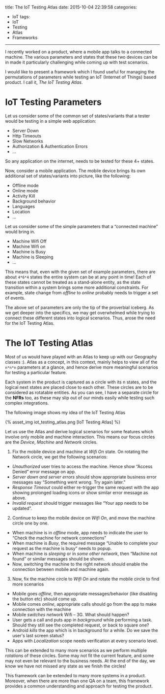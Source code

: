 title: The IoT Testing Atlas
date: 2015-10-04 22:39:58
categories:
- IoT
tags:
- IoT
- Testing
- Atlas
- Frameworks
---
I recently worked on a product, where a mobile app talks to a connected machine. The various parameters and states that these two devices can be in made it particularly challenging while coming up with test scenarios.

I would like to present a framework which I found useful for managing the permutations of parameters while testing an IoT (Internet of Things) based product. I call it, *The IoT Testing Atlas*.

# IoT Testing Parameters

Let us consider some of the common set of states/variants that a tester would be testing in a simple web application:
* Server Down
* Http Timeouts
* Slow Networks
* Authorization & Authentication Errors
* ...

So any application on the internet, needs to be tested for these 4+ states.

Now, consider a mobile application. The mobile device brings its own additional set of states/variants into picture, like the following:

* Offline mode
* Online mode
* Activity Kill
* Background behavior
* Languages
* Location
* ...

Let us consider some of the simple parameters that a “connected machine” would bring in.

* Machine Wifi Off
* Machine Wifi on
* Machine is Busy
* Machine is Sleeping
* ...

This means that, even with the given set of example parameters, there are about `4*6*4` states the entire system can be at any point in time! Each of these states cannot be treated as a stand-alone entity, as the state transition within a system brings some more additional constraints. For example, state change from *offline* to *online* probably needs to trigger a set of events.

The above set of parameters are only the tip of the proverbial iceberg. As we get deeper into the specifics, we may get overwhelmed while trying to connect these different states into logical scenarios. Thus, arose the need for the IoT Testing Atlas.

# The IoT Testing Atlas

Most of us would have played with an Atlas to keep up with our Geography classes :).  Atlas as a concept, in this context, mainly helps to view all of the `n*n*n` parameters at a glance, and hence derive more meaningful scenarios for testing a particular feature.

Each system in the product is captured as a circle with its n states, and the logical next states are placed close to each other. These circles are to be considered as rotatable entities. As you can see, I have a separate circle for the **NFRs** too, as these may slip out of our minds easily while testing such complex integrations.

The following image shows my idea of the IoT Testing Atlas

{% asset_img iot_testing_atlas.png [IoT Testing Atlas] %}

Let us use the Atlas and derive logical scenarios for some features which involve only mobile and machine interaction. This means our focus circles are the *Device*, *Machine* and *Network* circles.

1. Fix the mobile device and machine at *Wifi On* state. On rotating the Network circle, we get the following scenarios:
  - *Unauthorized* user tries to access the machine. Hence show “Access Denied” error message on app.
  - *Server down and server errors* should show appropriate business error messages say “Something went wrong. Try again later.”
  - *Response Timeout* could either re-trigger the same request with the app showing prolonged loading icons or show similar error message as above.
  - *Invalid request* should trigger messages like “Your app needs to be updated”.
2. Continue to keep the mobile device on *Wifi On*, and move the machine circle one by one.
  - When machine is in *offline* mode, app needs to indicate the user to “Check the machine for network connections”
  - When machine is *Busy*, the required message “Unable to complete your request as the machine is busy” needs to popup.
  - When machine is *sleeping* or in *some other network*, then “Machine not found” or similar messages should be shown.
  - Now, switching the machine to the right network should enable the connection between mobile and machine again.
3. Now, fix the machine circle to *Wifi On* and rotate the mobile circle to find more scenarios
  - Mobile goes *offline*, then appropriate messages/behavior (like disabling the button etc) should come up.
  - Mobile comes *online*, appropriate calls should go from the app to make connection with the machine
  - Mobile *switches network* Wifi – 3G. What should happen?
  - User gets a call and puts app in *background* while performing a task. Should they still see the completed request, or back to square one?
  - Android *kills* the app which is in background for a while. Do we save the user's last screen status?
  - Apps with *Localization* scope needs verification at every scenario level.

This can be extended to many more scenarios as we perform multiple *rotations* of these circles. Some may not fit the current feature, and some may not even be relevant to the business needs. At the end of the day, we know we have not missed any state as we finish the circles!

This framework can be extended to many more systems in a product. Moreover, when there are more than one QA on a team, this framework provides a common understanding and approach for testing the product.
